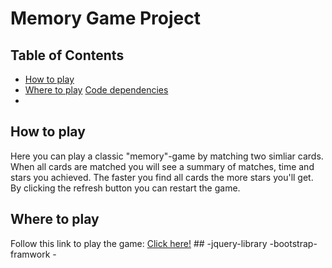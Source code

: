 # Memory Game Project

## Table of Contents

* [How to play](#how-to-play)
* [Where to play](#where-to-play) [Code dependencies](#code-dependencies)
* 

## How to play 
Here you can play a classic "memory"-game by matching two simliar cards. When all cards are matched you will see a summary of matches, time and stars you achieved. The faster you find all cards the more stars you'll get. By clicking the refresh button you can restart the game. 

## Where to play 

Follow this link to play the game: [Click here!](http://htmlpreview.github.io/?https://github.com/Hannybaby/memory/blob/master/index.html) ## -jquery-library -bootstrap-framwork -